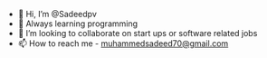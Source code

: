 - 👋 Hi, I’m @Sadeedpv
- 🌱 Always learning programming 
- 💞️ I’m looking to collaborate on start ups or software related jobs
- 📫 How to reach me - muhammedsadeed70@gmail.com

<!---
Sadeedpv/Sadeedpv is a ✨ special ✨ repository because its `README.md` (this file) appears on your GitHub profile.
You can click the Preview link to take a look at your changes.
--->
